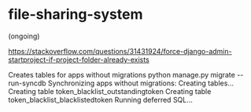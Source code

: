 # file-sharing-system
(ongoing)


https://stackoverflow.com/questions/31431924/force-django-admin-startproject-if-project-folder-already-exists

Creates tables for apps without migrations
    python manage.py migrate --run-syncdb 
Synchronizing apps without migrations:
  Creating tables...
    Creating table token_blacklist_outstandingtoken
    Creating table token_blacklist_blacklistedtoken
    Running deferred SQL...
  
